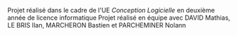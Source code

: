Projet réalisé dans le cadre de l'UE _Conception Logicielle_ en deuxième année de licence informatique
Projet réalisé en équipe avec DAVID Mathias, LE BRIS Ilan, MARCHERON Bastien et PARCHEMINER Nolann
